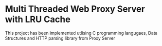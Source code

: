 # Multi Threaded Web Proxy Server with LRU Cache

This project has been implemented utlising C programming langugaes, Data Structures and HTTP parsing library from Proxy Server
